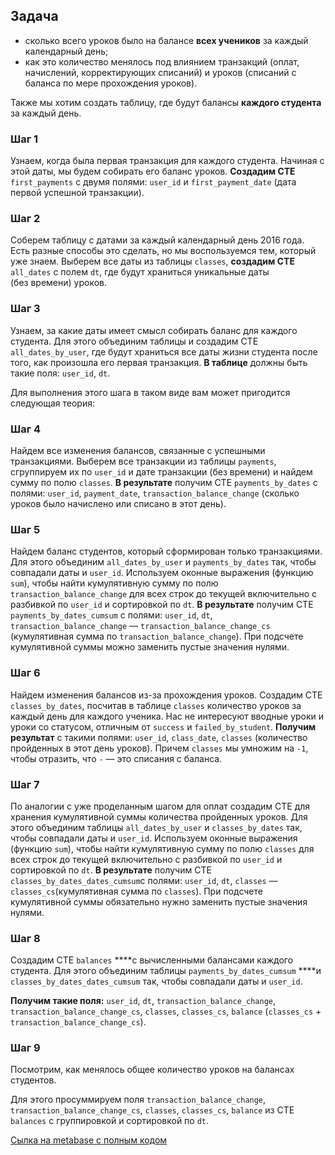 ## Задача

- сколько всего уроков было на балансе **всех учеников** за каждый календарный день;
- как это количество менялось под влиянием транзакций (оплат, начислений, корректирующих списаний) и уроков (списаний с баланса по мере прохождения уроков).

Также мы хотим создать таблицу, где будут балансы **каждого студента** за каждый день.

### Шаг 1

Узнаем, когда была первая транзакция для каждого студента. Начиная с этой даты, мы будем собирать его баланс уроков. 
**Создадим CTE** `first_payments` с двумя полями: `user_id` и `first_payment_date` (дата первой успешной транзакции). 

### Шаг 2

Соберем таблицу с датами за каждый календарный день 2016 года. Есть разные способы это сделать, но мы воспользуемся тем, который уже знаем. Выберем все даты из таблицы `classes`, **создадим CTE** `all_dates` с полем `dt`, где будут храниться уникальные даты (без времени) уроков. 

### Шаг 3

Узнаем, за какие даты имеет смысл собирать баланс для каждого студента. Для этого объединим таблицы и создадим CTE `all_dates_by_user`, где будут храниться все даты жизни студента после того, как произошла его первая транзакция. 
**В таблице** должны быть такие поля: `user_id`, `dt`. 

Для выполнения этого шага в таком виде вам может пригодится следующая теория:

### Шаг 4

Найдем все изменения балансов, связанные с успешными транзакциями. Выберем все транзакции из таблицы `payments`, сгруппируем их по `user_id` и дате транзакции (без времени) и найдем сумму по полю `classes`. 
**В результате** получим CTE `payments_by_dates` с полями: `user_id`, `payment_date`, `transaction_balance_change` (сколько уроков было начислено или списано в этот день). 

### Шаг 5

Найдем баланс студентов, который сформирован только транзакциями. Для этого объединим `all_dates_by_user` и `payments_by_dates` так, чтобы совпадали даты и `user_id`. Используем оконные выражения (функцию `sum`), чтобы найти кумулятивную сумму по полю `transaction_balance_change` для всех строк до текущей включительно с разбивкой по `user_id` и сортировкой по `dt`. 
**В результате** получим CTE `payments_by_dates_cumsum` с полями: `user_id`, `dt`, `transaction_balance_change` — `transaction_balance_change_cs` (кумулятивная сумма по `transaction_balance_change`). При подсчете кумулятивной суммы можно заменить пустые значения нулями.

### Шаг 6

Найдем изменения балансов из-за прохождения уроков. 
Создадим CTE `classes_by_dates`, посчитав в таблице `classes` количество уроков за каждый день для каждого ученика. 
Нас не интересуют вводные уроки и уроки со статусом, отличным от `success` и `failed_by_student`. 
**Получим результат** с такими полями: `user_id`, `class_date`, `classes` (количество пройденных в этот день уроков). Причем `classes` мы умножим на `-1`, чтобы отразить, что `-` — это списания с баланса.

### Шаг 7

По аналогии с уже проделанным шагом для оплат создадим CTE для хранения кумулятивной суммы количества пройденных уроков. 
Для этого объединим таблицы `all_dates_by_user` и `classes_by_dates` так, чтобы совпадали даты и `user_id`. Используем оконные выражения (функцию `sum`), чтобы найти кумулятивную сумму по полю `classes` для всех строк до текущей включительно с разбивкой по `user_id` и сортировкой по `dt`. 
**В результате** получим CTE `classes_by_dates_dates_cumsum`с полями: `user_id`, `dt`, `classes` — `classes_cs`(кумулятивная сумма по `classes`). При подсчете кумулятивной суммы обязательно нужно заменить пустые значения нулями.

### Шаг 8

Создадим CTE `balances` ****с вычисленными балансами каждого студента. Для этого объединим таблицы `payments_by_dates_cumsum` ****и `classes_by_dates_dates_cumsum` так, чтобы совпадали даты и `user_id`.

**Получим такие поля:** `user_id`, `dt`, `transaction_balance_change`, `transaction_balance_change_cs`, `classes`, `classes_cs`, `balance` (`classes_cs` + `transaction_balance_change_cs`).


### Шаг 9

Посмотрим, как менялось общее количество уроков на балансах студентов.

Для этого просуммируем поля `transaction_balance_change`, `transaction_balance_change_cs`, `classes`, `classes_cs`, `balance` из CTE `balances` с группировкой и сортировкой по `dt`.

[Сылка на metabase с полным кодом](https://metabase.sky.pro/question/77135)
